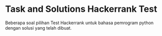 # Task and Solutions Hackerrank Test

Beberapa soal pilihan Test Hackerrank untuk bahasa pemrogram python dengan solusi yang telah dibuat.
